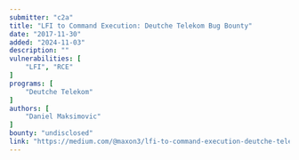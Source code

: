 ```yaml
---
submitter: "c2a"
title: "LFI to Command Execution: Deutche Telekom Bug Bounty"
date: "2017-11-30"
added: "2024-11-03"
description: ""
vulnerabilities: [
    "LFI", "RCE"
]
programs: [
    "Deutche Telekom"
]
authors: [
    "Daniel Maksimovic"
]
bounty: "undisclosed"
link: "https://medium.com/@maxon3/lfi-to-command-execution-deutche-telekom-bug-bounty-6fe0de7df7a6"
---
```




